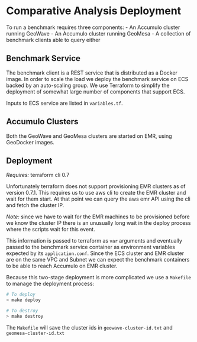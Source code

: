 # Comparative Analysis Deployment

To run a benchmark requires three components:
    - An Accumulo cluster running GeoWave
    - An Accumulo cluster running GeoMesa
    - A collection of benchmark clients able to query either


## Benchmark Service
The benchmark client is a REST service that is distributed as a Docker image.
In order to scale the load we deploy the benchmark service on ECS backed by an auto-scaling group.
We use Terraform to simplify the deployment of somewhat large number of components that support ECS.

Inputs to ECS service are listed in `variables.tf`.


## Accumulo Clusters
Both the GeoWave and GeoMesa clusters are started on EMR, using GeoDocker images.

## Deployment

*Requires:* terraform cli 0.7

Unfortunately terraform does not support provisioning EMR clusters as of version 0.7.1.
This requires us to use aws cli to create the EMR cluster and wait for them start.
At that point we can query the aws emr API using the cli and fetch the cluster IP.

*Note:* since we have to wait for the EMR machines to be provisioned before we know the cluster IP there is an unusually long wait in the deploy process where the scripts wait for this event.

This information is passed to terraform as `var` arguments and eventually passed to the benchmark service container as environment variables expected by its `application.conf`.
Since the ECS cluster and EMR cluster are on the same VPC and Subnet we can expect the benchmark containers to be able to reach Accumulo on EMR cluster.

Because this two-stage deployment is more complicated we use a `Makefile` to manage the deployment process:

```sh
# To deploy
> make deploy

# To destroy
> make destroy
```

The `Makefile` will save the cluster ids in `geowave-cluster-id.txt` and `geomesa-cluster-id.txt`
